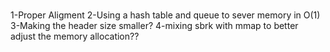 ###
1-Proper Aligment
2-Using a hash table and queue to sever memory in O(1)
3-Making the header size smaller?
4-mixing sbrk with mmap to better adjust the memory allocation??
